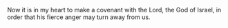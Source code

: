 Now it is in my heart to make a covenant with the Lord, the God of Israel, in order that his fierce anger may turn away from us.
